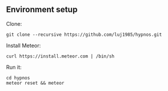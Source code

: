 ## Environment setup
Clone:

    git clone --recursive https://github.com/luj1985/hypnos.git

Install Meteor:

    curl https://install.meteor.com | /bin/sh

Run it:

    cd hypnos
    meteor reset && meteor